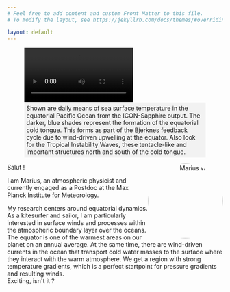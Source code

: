 ```yaml
---
# Feel free to add content and custom Front Matter to this file.
# To modify the layout, see https://jekyllrb.com/docs/themes/#overriding-theme-defaults

layout: default
---
```


<figure>
    <video id="myVideo" style="width: 60%; height: auto; object-fit: cover;" controls autoplay>
        <source src="inputs/Spherical_Windvideo_16_fps_transparent.webm" type="video/webm">
        Your browser does not support the video tag.
    </video>
    <figcaption style="background-color: #f2f2f2; padding: 5px;">
        Shown are daily means of sea surface temperature in the equatorial Pacific Ocean from the ICON-Sapphire output.
        The darker, blue shades represent the formation of the equatorial cold tongue. This forms as part of the Bjerknes feedback cycle due to wind-driven upwelling at the equator.
        Also look for the Tropical Instability Waves, these tentacle-like and important structures north and south of the cold tongue.
    </figcaption>
</figure>

<script>
    document.getElementById('myVideo').addEventListener('loadedmetadata', function() {
        this.currentTime = 7; // Set the starting point to 18 seconds
    });
</script>

<div style="text-align: right;">
    <div style="width: 175px; height: 175px; overflow: hidden; border-radius: 50%; float: right;">
        <img src="inputs/MW.jpeg" alt="Marius Winkler" style="width: 100%; height: 100%; object-fit: cover;">
    </div>
</div>

Salut !

I am Marius, an atmospheric physicist and currently engaged as a Postdoc at the Max Planck Institute for Meteorology.

My research centers around equatorial dynamics. As a kitesurfer and sailor, I am particularly interested in surface winds and processes within the atmospheric boundary layer over the oceans.
The equator is one of the warmest areas on our planet on an annual average. At the same time, there are wind-driven currents in the ocean that transport cold water masses to the surface where they interact with the warm atmosphere. We get a region with strong temperature gradients, which is a perfect startpoint for pressure gradients and resulting winds. <br>Exciting, isn't it ?
